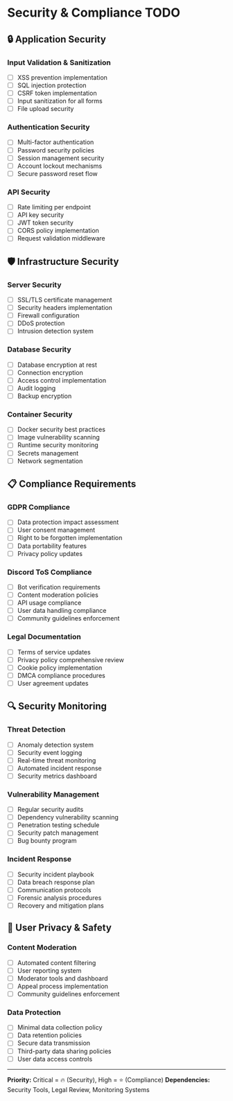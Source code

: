 # Security & Compliance TODO

## 🔒 Application Security

### Input Validation & Sanitization

- [ ] XSS prevention implementation
- [ ] SQL injection protection
- [ ] CSRF token implementation
- [ ] Input sanitization for all forms
- [ ] File upload security

### Authentication Security

- [ ] Multi-factor authentication
- [ ] Password security policies
- [ ] Session management security
- [ ] Account lockout mechanisms
- [ ] Secure password reset flow

### API Security

- [ ] Rate limiting per endpoint
- [ ] API key security
- [ ] JWT token security
- [ ] CORS policy implementation
- [ ] Request validation middleware

## 🛡️ Infrastructure Security

### Server Security

- [ ] SSL/TLS certificate management
- [ ] Security headers implementation
- [ ] Firewall configuration
- [ ] DDoS protection
- [ ] Intrusion detection system

### Database Security

- [ ] Database encryption at rest
- [ ] Connection encryption
- [ ] Access control implementation
- [ ] Audit logging
- [ ] Backup encryption

### Container Security

- [ ] Docker security best practices
- [ ] Image vulnerability scanning
- [ ] Runtime security monitoring
- [ ] Secrets management
- [ ] Network segmentation

## 📋 Compliance Requirements

### GDPR Compliance

- [ ] Data protection impact assessment
- [ ] User consent management
- [ ] Right to be forgotten implementation
- [ ] Data portability features
- [ ] Privacy policy updates

### Discord ToS Compliance

- [ ] Bot verification requirements
- [ ] Content moderation policies
- [ ] API usage compliance
- [ ] User data handling compliance
- [ ] Community guidelines enforcement

### Legal Documentation

- [ ] Terms of service updates
- [ ] Privacy policy comprehensive review
- [ ] Cookie policy implementation
- [ ] DMCA compliance procedures
- [ ] User agreement updates

## 🔍 Security Monitoring

### Threat Detection

- [ ] Anomaly detection system
- [ ] Security event logging
- [ ] Real-time threat monitoring
- [ ] Automated incident response
- [ ] Security metrics dashboard

### Vulnerability Management

- [ ] Regular security audits
- [ ] Dependency vulnerability scanning
- [ ] Penetration testing schedule
- [ ] Security patch management
- [ ] Bug bounty program

### Incident Response

- [ ] Security incident playbook
- [ ] Data breach response plan
- [ ] Communication protocols
- [ ] Forensic analysis procedures
- [ ] Recovery and mitigation plans

## 👥 User Privacy & Safety

### Content Moderation

- [ ] Automated content filtering
- [ ] User reporting system
- [ ] Moderator tools and dashboard
- [ ] Appeal process implementation
- [ ] Community guidelines enforcement

### Data Protection

- [ ] Minimal data collection policy
- [ ] Data retention policies
- [ ] Secure data transmission
- [ ] Third-party data sharing policies
- [ ] User data access controls

---

**Priority:** Critical = 🔥 (Security), High = ⭐ (Compliance)
**Dependencies:** Security Tools, Legal Review, Monitoring Systems
